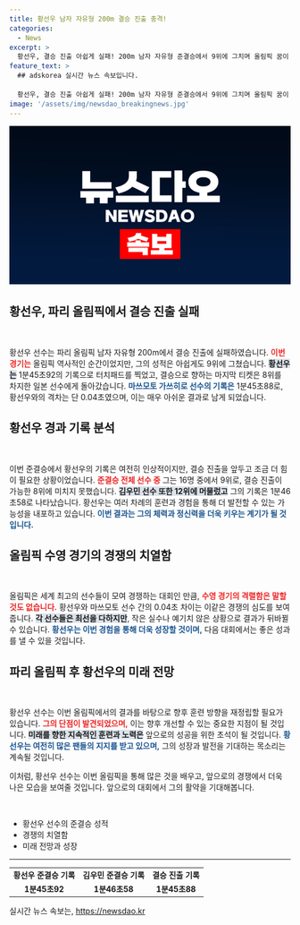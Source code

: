 ```yaml
---
title: 황선우 남자 자유형 200m 결승 진출 충격!
categories:
  - News
excerpt: >
  황선우, 결승 진출 아쉽게 실패! 200m 남자 자유형 준결승에서 9위에 그치며 올림픽 꿈이 멀어졌다. 단 0.04초 차이로 좌절, 그가 남긴 여운은 무엇일까?
feature_text: >
  ## adskorea 실시간 뉴스 속보입니다.

  황선우, 결승 진출 아쉽게 실패! 200m 남자 자유형 준결승에서 9위에 그치며 올림픽 꿈이 멀어졌다. 단 0.04초 차이로 좌절, 그가 남긴 여운은 무엇일까?
image: '/assets/img/newsdao_breakingnews.jpg'
---
```


<p><img src="/assets/img/newsdao_breakingnews.jpg" alt="adskorea 속보" /></p>

<h2 data-ke-size="size26">황선우, 파리 올림픽에서 결승 진출 실패</h2>

<p data-ke-size="size16">&nbsp;</p>

<p>황선우 선수는 파리 올림픽 남자 자유형 200m에서 결승 진출에 실패하였습니다. <b><span style="color: #ee2323;">이번 경기는</span></b> 올림픽 역사적인 순간이었지만, 그의 성적은 아쉽게도 9위에 그쳤습니다. <b><span style="background-color: #21538527;">황선우는</span></b> 1분45초92의 기록으로 터치패드를 찍었고, 결승으로 향하는 마지막 티켓은 8위를 차지한 일본 선수에게 돌아갔습니다. <b><span style="color: #1a5490;">마쓰모토 가쓰히로 선수의 기록은</span></b> 1분45초88로, 황선우와의 격차는 단 0.04초였으며, 이는 매우 아쉬운 결과로 남게 되었습니다.</p>

<h2 data-ke-size="size26">황선우 경과 기록 분석</h2>

<p data-ke-size="size16">&nbsp;</p>

<p>이번 준결승에서 황선우의 기록은 여전히 인상적이지만, 결승 진출을 앞두고 조금 더 힘이 필요한 상황이었습니다. <b><span style="color: #ee2323;">준결승 전체 선수 중</span></b> 그는 16명 중에서 9위로, 결승 진출이 가능한 8위에 미치지 못했습니다. <b><span style="background-color: #21538527;">김우민 선수 또한 12위에 머물렀고</span></b> 그의 기록은 1분46초58로 나타났습니다. 황선우는 여러 차례의 훈련과 경험을 통해 더 발전할 수 있는 가능성을 내포하고 있습니다. <b><span style="color: #1a5490;">이번 결과는 그의 체력과 정신력을 더욱 키우는 계기가 될 것입니다.</span></b></p>

<h2 data-ke-size="size26">올림픽 수영 경기의 경쟁의 치열함</h2>

<p data-ke-size="size16">&nbsp;</p>

<p>올림픽은 세계 최고의 선수들이 모여 경쟁하는 대회인 만큼, <b><span style="color: #ee2323;">수영 경기의 격렬함은 말할 것도 없습니다.</span></b> 황선우와 마쓰모토 선수 간의 0.04초 차이는 이같은 경쟁의 심도를 보여줍니다. <b><span style="background-color: #21538527;">각 선수들은 최선을 다하지만</span></b>, 작은 실수나 예기치 않은 상황으로 결과가 뒤바뀔 수 있습니다. <b><span style="color: #1a5490;">황선우는 이번 경험을 통해 더욱 성장할 것이며,</span></b> 다음 대회에서는 좋은 성과를 낼 수 있을 것입니다.</p>

<h2 data-ke-size="size26">파리 올림픽 후 황선우의 미래 전망</h2>

<p data-ke-size="size16">&nbsp;</p>

<p>황선우 선수는 이번 올림픽에서의 결과를 바탕으로 향후 훈련 방향을 재정립할 필요가 있습니다. <b><span style="color: #ee2323;">그의 단점이 발견되었으며,</span></b> 이는 향후 개선할 수 있는 중요한 지점이 될 것입니다. <b><span style="background-color: #21538527;">미래를 향한 지속적인 훈련과 노력은</span></b> 앞으로의 성공을 위한 초석이 될 것입니다. <b><span style="color: #1a5490;">황선우는 여전히 많은 팬들의 지지를 받고 있으며,</span></b> 그의 성장과 발전을 기대하는 목소리는 계속될 것입니다.</p>

<p>이처럼, 황선우 선수는 이번 올림픽을 통해 많은 것을 배우고, 앞으로의 경쟁에서 더욱 나은 모습을 보여줄 것입니다. 앞으로의 대회에서 그의 활약을 기대해봅니다.</p>

<p data-ke-size="size16">&nbsp;</p>

<ul>
    <li>황선우 선수의 준결승 성적</li>
    <li>경쟁의 치열함</li>
    <li>미래 전망과 성장</li>
</ul>

<hr>

<table style="width: 100%;">
    <tr>
        <td style="text-align: center; height: 17px;"><b>황선우 준결승 기록</b></td>
        <td style="text-align: center; height: 17px;"><b>김우민 준결승 기록</b></td>
        <td style="text-align: center; height: 17px;"><b>결승 진출 기록</b></td>
    </tr>
    <tr>
        <td style="text-align: center; height: 17px;"><b>1분45초92</b></td>
        <td style="text-align: center; height: 17px;"><b>1분46초58</b></td>
        <td style="text-align: center; height: 17px;"><b>1분45초88</b></td>
    </tr>
</table>
실시간 뉴스 속보는, <a href="https://newsdao.kr" rel="dofollow">https://newsdao.kr</a>


